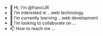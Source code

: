 - 👋 Hi, I’m @franciJR
- 👀 I’m interested in ...web technology
- 🌱 I’m currently learning ...web development
- 💞️ I’m looking to collaborate on ...
- 📫 How to reach me ...

<!---
franciJR/franciJR is a ✨ special ✨ repository because its `README.md` (this file) appears on your GitHub profile.
You can click the Preview link to take a look at your changes.
--->
